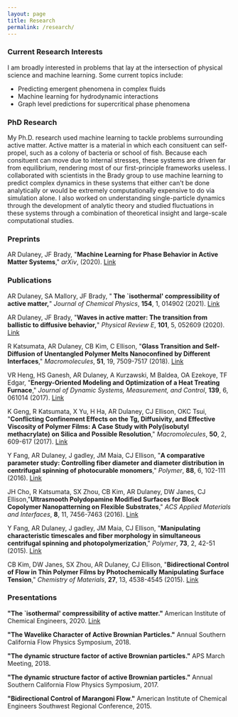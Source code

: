 ```yaml
---
layout: page
title: Research
permalink: /research/
---
```


### Current Research Interests

I am broadly interested in problems that lay at the intersection of physical science and machine learning. Some current topics include:
- Predicting emergent phenomena in complex fluids
- Machine learning for hydrodynamic interactions
- Graph level predictions for supercritical phase phenomena

### PhD Research

My Ph.D. research used machine learning to tackle problems surrounding active matter. 
Active matter is a material in which each consituent can self-propel, such as a colony of bacteria or school of fish. 
Because each consituent can move due to internal stresses, these systems are driven far from equilibrium, rendering most of our first-principle frameworks useless.
I collaborated with scientists in the Brady group to use machine learning to predict complex dynamics in these systems that either can't be done analytically or would be extremely computationally expensive to do via simulation alone. 
I also worked on understanding single-particle dynamics through the development of analytic theory and studied fluctuations in these systems through a combination of theoretical insight and large-scale computational studies. 

### Preprints

AR Dulaney, JF Brady, "<b>Machine Learning for Phase Behavior in Active Matter Systems</b>," *arXiv*, (2020). [Link](https://arxiv.org/abs/2011.09458)

### Publications

AR Dulaney, SA Mallory, JF Brady, "<b> The `isothermal' compressibility of active matter,</b>" *Journal of Chemical Physics*, <b>154</b>, 1, 014902 (2021). [Link](https://doi.org/10.1063/5.0029364)

AR Dulaney, JF Brady, "<b>Waves in active matter: The transition from ballistic to diffusive behavior,</b>" *Physical Review E*, <b>101</b>, 5, 052609 (2020). [Link](https://doi.org/10.1103/PhysRevE.101.052609)

R Katsumata, AR Dulaney, CB Kim, C Ellison, "<b>Glass Transition and Self-Diffusion of Unentangled Polymer Melts Nanoconfined by Different Interfaces</b>," *Macromolecules*, <b>51</b>, 19, 7509-7517 (2018). [Link](https://doi.org/10.1021/acs.macromol.8b00475)

VR Heng, HS Ganesh, AR Dulaney, A Kurzawski, M Baldea, OA Ezekoye, TF Edgar, "<b>Energy-Oriented Modeling and Optimization of a Heat Treating Furnace</b>," *Journal of Dynamic Systems, Measurement, and Control*, <b>139</b>, 6, 061014 (2017). [Link](https://doi.org/10.1115/1.4035460)

K Geng, R Katsumata, X Yu, H Ha, AR Dulaney, CJ Ellison, OKC Tsui, "<b>Conflicting Confinement Effects on the Tg, Diffusivity, and Effective Viscosity of Polymer Films: A Case Study with Poly(isobutyl methacrylate) on Silica and Possible Resolution</b>," *Macromolecules*, <b>50</b>, 2, 609-617 (2017). [Link](https://doi.org/10.1021/acs.macromol.6b01354)

Y Fang, AR Dulaney, J gadley, JM Maia, CJ Ellison, "<b>A comparative parameter study: Controlling fiber diameter and diameter distribution in centrifugal spinning of photocurable monomers</b>," *Polymer*, <b>88</b>, 6, 102-111 (2016). [Link](https://doi.org/10.1016/j.polymer.2016.02.029)

JH Cho, R Katsumata, SX Zhou, CB Kim, AR Dulaney, DW Janes, CJ Ellison,"<b>Ultrasmooth Polydopamine Modified Surfaces for Block Copolymer Nanopatterning on Flexible Substrates</b>," *ACS Applied Materials and Interfaces*, <b>8</b>, 11, 7456-7463 (2016). [Link](https://doi.org/10.1021/acsami.6b00626)

Y Fang, AR Dulaney, J gadley, JM Maia, CJ Ellison, "<b>Manipulating characteristic timescales and fiber morphology in simultaneous centrifugal spinning and photopolymerization</b>," *Polymer*, <b>73</b>, 2, 42-51 (2015). [Link](https://doi.org/10.1016/j.polymer.2015.07.020)

CB Kim, DW Janes, SX Zhou, AR Dulaney, CJ Ellison, "<b>Bidirectional Control of Flow in Thin Polymer Films by Photochemically Manipulating Surface Tension</b>," *Chemistry of Materials*, <b>27</b>, 13, 4538-4545 (2015). [Link](https://doi.org/10.1021/acs.chemmater.5b01744)

### Presentations

<b>"The `isothermal' compressibility of active matter."</b> American Institute of Chemical Engineers, 2020. [Link](https://youtu.be/nOSIBmw3EDw)

<b>"The Wavelike Character of Active Brownian Particles."</b> Annual Southern California Flow Physics Symposium, 2018.

<b>"The dynamic structure factor of active Brownian particles."</b> APS March Meeting, 2018.

<b>"The dynamic structure factor of active Brownian particles."</b> Annual Southern California Flow Physics Symposium, 2017.

<b>"Bidirectional Control of Marangoni Flow."</b> American Institute of Chemical Engineers Southwest Regional Conference, 2015.